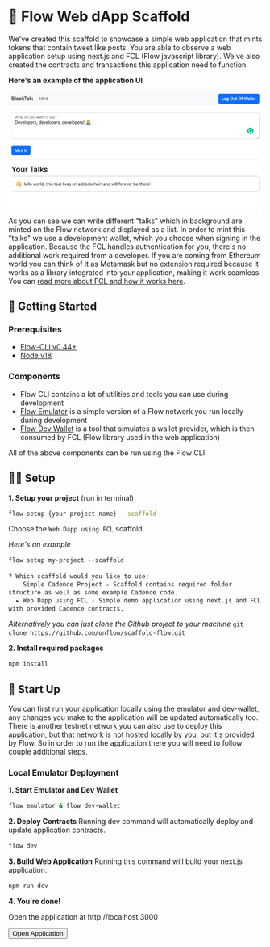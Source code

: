 # 👋  Flow Web dApp Scaffold
We've created this scaffold to showcase a simple web application that mints tokens that contain tweet like posts. 
You are able to observe a web application setup using next.js and FCL (Flow javascript library). 
We've also created the contracts and transactions this application need to function.

**Here's an example of the application UI**

![](./example_screen.png)
As you can see we can write different "talks" which in background are minted on the Flow network and displayed 
as a list. In order to mint this "talks" we use a development wallet, which you choose when 
signing in the application. Because the FCL handles authentication for you, there's no 
additional work required from a developer. If you are coming from Ethereum world you can 
think of it as Metamask but no extension required because it works as a library integrated 
into your application, making it work seamless. You can [read more about FCL and how it works here](https://developers.flow.com/tools/fcl-js#what-is-fcl).


## 🔨 Getting Started

### Prerequisites
- [Flow-CLI v0.44+](https://developers.flow.com/tools/flow-cli/install) 
- [Node v18](https://nodejs.org/en/download/)

### Components
- Flow CLI contains a lot of utilities and tools you can use during development
- [Flow Emulator](https://developers.flow.com/tools/emulator) is a simple version of a Flow network you run locally during development
- [Flow Dev Wallet](https://github.com/onflow/fcl-dev-wallet) is a tool that simulates a wallet provider, which is then consumed by FCL (Flow library used in the web application)

All of the above components can be run using the Flow CLI. 

## 👨‍💻 Setup

**1. Setup your project** (run in terminal)
```bash 
flow setup {your project name} --scaffold
```
Choose the `Web Dapp using FCL` scaffold.

_Here's an example_
```
flow setup my-project --scaffold

? Which scaffold would you like to use:
    Simple Cadence Project - Scaffold contains required folder structure as well as some example Cadence code.
  ▸ Web Dapp using FCL - Simple demo application using next.js and FCL with provided Cadence contracts.
```

_Alternatively you can just clone the Github project to your machine_
`git clone https://github.com/onflow/scaffold-flow.git`


**2. Install required packages**
```bash
npm install
```

## 🚧 Start Up

You can first run your application locally using the emulator and dev-wallet, 
any changes you make to the application will be updated automatically too. 
There is another testnet network you can also use to deploy this application, but 
that network is not hosted locally by you, but it's provided by Flow. So in order to run the 
application there you will need to follow couple additional steps.

### Local Emulator Deployment

**1. Start Emulator and Dev Wallet**
```bash
flow emulator & flow dev-wallet
```

**2. Deploy Contracts**
Running dev command will automatically deploy and update application contracts.

```bash
flow dev
```

**3. Build Web Application**
Running this command will build your next.js application.
```bash
npm run dev
```
**4. You're done!**

Open the application at http://localhost:3000

<button name="button" onclick="http://localhost:3000">Open Application</button>
